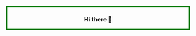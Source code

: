 <div id="main" align="center" style="border:solid green">
  <div id="head" align="center">
    <img src="https://cdn.dribbble.com/users/330915/screenshots/3587000/media/343cb53c87e313181d99248d3071bc77.gif" width="100%" height="1em">
  </div>


### Hi there 👋

<!--
**sushantgb/sushantgb** is a ✨ _special_ ✨ repository because its `README.md` (this file) appears on your GitHub profile.

Here are some ideas to get you started:

- 🔭 I’m currently working on ...
- 🌱 I’m currently learning ...
- 👯 I’m looking to collaborate on ...
- 🤔 I’m looking for help with ...
- 💬 Ask me about ...
- 📫 How to reach me: ...
- 😄 Pronouns: ...
- ⚡ Fun fact: ...
-->
</div>
